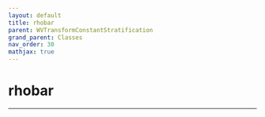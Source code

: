 ```yaml
---
layout: default
title: rhobar
parent: WVTransformConstantStratification
grand_parent: Classes
nav_order: 30
mathjax: true
---
```


#  rhobar




---

